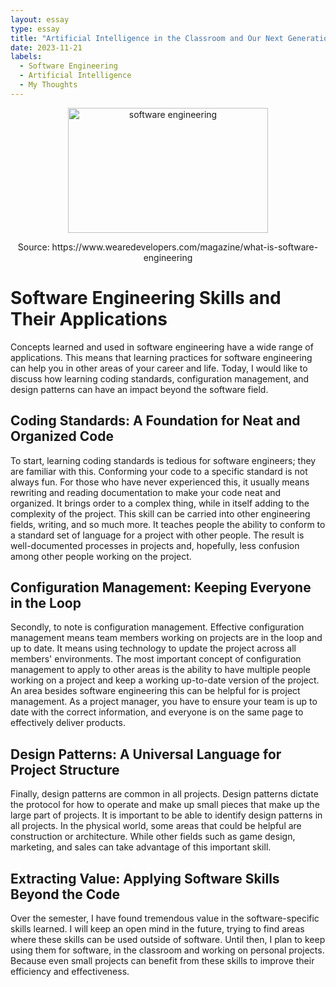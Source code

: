 ```yaml
---
layout: essay
type: essay
title: "Artificial Intelligence in the Classroom and Our Next Generation of Students"
date: 2023-11-21
labels:
  - Software Engineering
  - Artificial Intelligence
  - My Thoughts
---
```


<p align="center">
  <img  src="https://assets-global.website-files.com/5e9aa66fd3886aa2b4ec01ca/6507a9857dd32ba394160042_19.%20What%20is%20Software%20Engineering.png" width="320px" height="200px" alt="software engineering">
</p>
<p align="center">
  Source: https://www.wearedevelopers.com/magazine/what-is-software-engineering
</p>

# Software Engineering Skills and Their Applications

Concepts learned and used in software engineering have a wide range of applications. This means that learning practices for software engineering can help you in other areas of your career and life. Today, I would like to discuss how learning coding standards, configuration management, and design patterns can have an impact beyond the software field.

## Coding Standards: A Foundation for Neat and Organized Code

To start, learning coding standards is tedious for software engineers; they are familiar with this. Conforming your code to a specific standard is not always fun. For those who have never experienced this, it usually means rewriting and reading documentation to make your code neat and organized. It brings order to a complex thing, while in itself adding to the complexity of the project. This skill can be carried into other engineering fields, writing, and so much more. It teaches people the ability to conform to a standard set of language for a project with other people. The result is well-documented processes in projects and, hopefully, less confusion among other people working on the project.

## Configuration Management: Keeping Everyone in the Loop

Secondly, to note is configuration management. Effective configuration management means team members working on projects are in the loop and up to date. It means using technology to update the project across all members' environments. The most important concept of configuration management to apply to other areas is the ability to have multiple people working on a project and keep a working up-to-date version of the project. An area besides software engineering this can be helpful for is project management. As a project manager, you have to ensure your team is up to date with the correct information, and everyone is on the same page to effectively deliver products.

## Design Patterns: A Universal Language for Project Structure

Finally, design patterns are common in all projects. Design patterns dictate the protocol for how to operate and make up small pieces that make up the large part of projects. It is important to be able to identify design patterns in all projects. In the physical world, some areas that could be helpful are construction or architecture. While other fields such as game design, marketing, and sales can take advantage of this important skill.

## Extracting Value: Applying Software Skills Beyond the Code

Over the semester, I have found tremendous value in the software-specific skills learned. I will keep an open mind in the future, trying to find areas where these skills can be used outside of software. Until then, I plan to keep using them for software, in the classroom and working on personal projects. Because even small projects can benefit from these skills to improve their efficiency and effectiveness.
